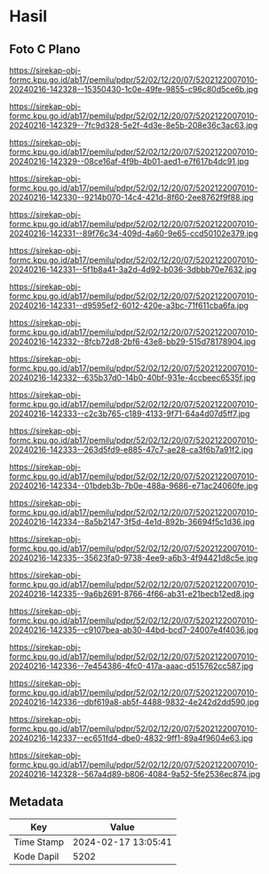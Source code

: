 # Hasil

## Foto C Plano

https://sirekap-obj-formc.kpu.go.id/ab17/pemilu/pdpr/52/02/12/20/07/5202122007010-20240216-142328--15350430-1c0e-49fe-9855-c96c80d5ce6b.jpg

https://sirekap-obj-formc.kpu.go.id/ab17/pemilu/pdpr/52/02/12/20/07/5202122007010-20240216-142329--7fc9d328-5e2f-4d3e-8e5b-208e36c3ac63.jpg

https://sirekap-obj-formc.kpu.go.id/ab17/pemilu/pdpr/52/02/12/20/07/5202122007010-20240216-142329--08ce16af-4f9b-4b01-aed1-e7f617b4dc91.jpg

https://sirekap-obj-formc.kpu.go.id/ab17/pemilu/pdpr/52/02/12/20/07/5202122007010-20240216-142330--9214b070-14c4-421d-8f60-2ee8762f9f88.jpg

https://sirekap-obj-formc.kpu.go.id/ab17/pemilu/pdpr/52/02/12/20/07/5202122007010-20240216-142331--89f76c34-409d-4a60-9e65-ccd50102e379.jpg

https://sirekap-obj-formc.kpu.go.id/ab17/pemilu/pdpr/52/02/12/20/07/5202122007010-20240216-142331--5f1b8a41-3a2d-4d92-b036-3dbbb70e7632.jpg

https://sirekap-obj-formc.kpu.go.id/ab17/pemilu/pdpr/52/02/12/20/07/5202122007010-20240216-142331--d9595ef2-6012-420e-a3bc-71f611cba6fa.jpg

https://sirekap-obj-formc.kpu.go.id/ab17/pemilu/pdpr/52/02/12/20/07/5202122007010-20240216-142332--8fcb72d8-2bf6-43e8-bb29-515d78178904.jpg

https://sirekap-obj-formc.kpu.go.id/ab17/pemilu/pdpr/52/02/12/20/07/5202122007010-20240216-142332--635b37d0-14b0-40bf-931e-4ccbeec6535f.jpg

https://sirekap-obj-formc.kpu.go.id/ab17/pemilu/pdpr/52/02/12/20/07/5202122007010-20240216-142333--c2c3b765-c189-4133-9f71-64a4d07d5ff7.jpg

https://sirekap-obj-formc.kpu.go.id/ab17/pemilu/pdpr/52/02/12/20/07/5202122007010-20240216-142333--263d5fd9-e885-47c7-ae28-ca3f6b7a91f2.jpg

https://sirekap-obj-formc.kpu.go.id/ab17/pemilu/pdpr/52/02/12/20/07/5202122007010-20240216-142334--01bdeb3b-7b0e-488a-9686-e71ac24060fe.jpg

https://sirekap-obj-formc.kpu.go.id/ab17/pemilu/pdpr/52/02/12/20/07/5202122007010-20240216-142334--8a5b2147-3f5d-4e1d-892b-36694f5c1d36.jpg

https://sirekap-obj-formc.kpu.go.id/ab17/pemilu/pdpr/52/02/12/20/07/5202122007010-20240216-142335--35623fa0-9738-4ee9-a6b3-4f94421d8c5e.jpg

https://sirekap-obj-formc.kpu.go.id/ab17/pemilu/pdpr/52/02/12/20/07/5202122007010-20240216-142335--9a6b2691-8766-4f66-ab31-e21becb12ed8.jpg

https://sirekap-obj-formc.kpu.go.id/ab17/pemilu/pdpr/52/02/12/20/07/5202122007010-20240216-142335--c9107bea-ab30-44bd-bcd7-24007e4f4036.jpg

https://sirekap-obj-formc.kpu.go.id/ab17/pemilu/pdpr/52/02/12/20/07/5202122007010-20240216-142336--7e454386-4fc0-417a-aaac-d515762cc587.jpg

https://sirekap-obj-formc.kpu.go.id/ab17/pemilu/pdpr/52/02/12/20/07/5202122007010-20240216-142336--dbf619a8-ab5f-4488-9832-4e242d2dd590.jpg

https://sirekap-obj-formc.kpu.go.id/ab17/pemilu/pdpr/52/02/12/20/07/5202122007010-20240216-142337--ec651fd4-dbe0-4832-9ff1-89a4f9604e63.jpg

https://sirekap-obj-formc.kpu.go.id/ab17/pemilu/pdpr/52/02/12/20/07/5202122007010-20240216-142328--567a4d89-b806-4084-9a52-5fe2536ec874.jpg


## Metadata

| Key        | Value               |
| ---------- | ------------------- |
| Time Stamp | 2024-02-17 13:05:41 |
| Kode Dapil | 5202                |



